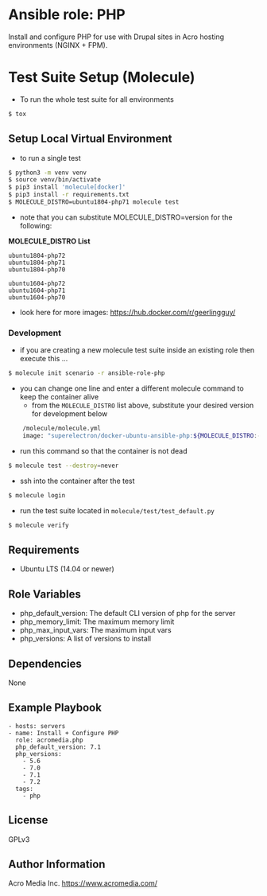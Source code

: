 # Ansible role: PHP

Install and configure PHP for use with Drupal sites in Acro hosting environments (NGINX + FPM).

# Test Suite Setup (Molecule)

- To run the whole test suite for all environments
```bash
$ tox
```

## Setup Local Virtual Environment

- to run a single test
```bash
$ python3 -m venv venv
$ source venv/bin/activate
$ pip3 install 'molecule[docker]'
$ pip3 install -r requirements.txt
$ MOLECULE_DISTRO=ubuntu1804-php71 molecule test
```

- note that you can substitute MOLECULE_DISTRO=version for the following:

__MOLECULE_DISTRO List__
    
    ubuntu1804-php72
    ubuntu1804-php71
    ubuntu1804-php70
    
    ubuntu1604-php72
    ubuntu1604-php71
    ubuntu1604-php70

- look here for more images: https://hub.docker.com/r/geerlingguy/
    
### Development

- if you are creating a new molecule test suite inside an existing role then execute this ...
```bash 
$ molecule init scenario -r ansible-role-php
```
- you can change one line and enter a different molecule command to keep the container alive
    - from the ```MOLECULE_DISTRO``` list above, substitute your desired version for development below
    
```bash
    /molecule/molecule.yml
    image: "superelectron/docker-ubuntu-ansible-php:${MOLECULE_DISTRO:-ubuntu1804-php72}"
```

- run this command so that the container is not dead
```bash
$ molecule test --destroy=never
```

- ssh into the container after the test
```bash
$ molecule login
```

- run the test suite located in ```molecule/test/test_default.py```
```bash
$ molecule verify
```

## Requirements

* Ubuntu LTS (14.04 or newer)

## Role Variables

* php_default_version: The default CLI version of php for the server
* php_memory_limit: The maximum memory limit
* php_max_input_vars: The maximum input vars
* php_versions: A list of versions to install

## Dependencies

None

## Example Playbook

    - hosts: servers
    - name: Install + Configure PHP
      role: acromedia.php
      php_default_version: 7.1
      php_versions:
        - 5.6
        - 7.0
        - 7.1
        - 7.2
      tags:
        - php

## License

GPLv3

## Author Information

Acro Media Inc.
https://www.acromedia.com/

